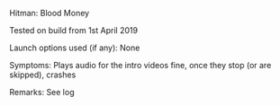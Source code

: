 Hitman: Blood Money

Tested on build from 1st April 2019

Launch options used (if any):
None

Symptoms:
Plays audio for the intro videos fine, once they stop (or are skipped), crashes

Remarks:
See log
